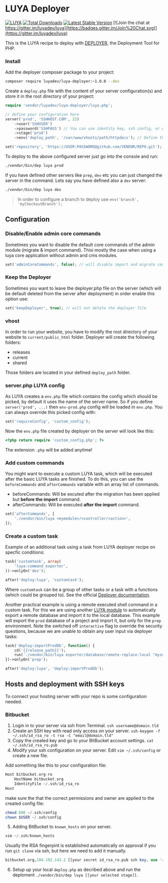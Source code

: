 # LUYA Deployer

[![LUYA](https://img.shields.io/badge/Powered%20by-LUYA-brightgreen.svg)](https://luya.io)
[![Total Downloads](https://poser.pugx.org/luyadev/luya-deployer/downloads)](https://packagist.org/packages/luyadev/luya-deployer)
[![Latest Stable Version](https://poser.pugx.org/luyadev/luya-deployer/v/stable)](https://packagist.org/packages/luyadev/luya-deployer)
[![Join the chat at https://gitter.im/luyadev/luya](https://badges.gitter.im/Join%20Chat.svg)](https://gitter.im/luyadev/luya)

This is the LUYA recipe to deploy with [DEPLOYER](http://deployer.org), the Deployment Tool for PHP.

### Install

Add the deployer composer package to your project:

```sh
composer require luyadev/luya-deployer:~1.0.0 --dev
```

Create a `deploy.php` file with the content of your server configuration(s) and store it in the root directory of your project:

```php
require 'vendor/luyadev/luya-deployer/luya.php';

// define your configuration here
server('prod', 'SSHHOST.COM', 22)
    ->user('SSHUSER')
    ->password('SSHPASS') // You can use identity key, ssh config, or username/password to auth on the server.
    ->stage('prod')
    ->env('deploy_path', '/var/www/vhosts/path/httpdocs'); // Define the base path to deploy your project to.

set('repository', 'https://USER:PASSWORD@github.com/VENDOR/REPO.git');
```

To deploy to the above configured server just go into the console and run:

```sh
./vendor/bin/dep luya prod
```

If you have defined other servers like `prep`, `dev` etc you can just changed the server in the command. Lets say you have defined also a `dev` server:

```sh
./vendor/bin/dep luya dev
```

> In order to configure a branch to deploy use `env('branch', 'myCheckoutBranch');`

## Configuration

### Disable/Enable admin core commands

Sometimes you want to disable the default core commands of the admin module (migrate & import command). Thisi mostly the case when using a luya core application without admin and cms modules.

```php
set('adminCoreCommands', false); // will disable import and migrate command
```

### Keep the Deployer

Sometimes you want to leave the deployer.php file on the server (which will be default deleted from the server after deployment) in order enable this option use:

```php
set('keepDeployer', true); // will not delete the deployer file
```

### vhost

In order to run your website, you have to modify the root directory of your website to `current/public_html` folder. Deployer will create the following folders:

+ releases
+ current
+ shared

Those folders are located in your defined `deploy_path` folder.

### server.php LUYA config

As LUYA creates a `env.php` file which contains the config which should be picked, by default it uses the name of the server name. So if you define `server('prod', ...)` then `env-prod.php` config will be loaded in `env.php`. You can always override this picked config with:

```php
set('requireConfig', 'custom_config');
```

Now the `env.php` file created by deployer on the server will look like this:

```php
<?php return require 'custom_config.php'; ?>
```

The extension `.php` will be added anytime!

### Add custom commands

You might want to execute a custom LUYA task, which will be executed after the basic LUYA tasks are finished. To do this, you can use the `beforeCommands` and `afterCommands` variable with an array list of commands.

+ beforeCommands: Will be excuted after the migration has been applied but **before the import** command.
+ afterCommands: Will be executed **after the import** command.

```php
set('afterCommands', [
    './vendor/bin/luya <mymodule>/<controller/<action>',
]);
```

### Create a custom task

Example of an additional task using a task from LUYA deployer recipe on specfic conditions:

```php
task('customtask', array(
    'luya:command_exporter',
))->onlyOn('dev');

after('deploy:luya', 'customtask');
```

Where `customtask` can be a group of other tasks or a task with a functions (which could be grouped to). See the official [Deployer documentation](http://deployer.org/docs/tasks).

Another practical example is using a remote executed shell command in a custom task. For this we are using another [LUYA module](https://github.com/luyadev/luya-module-exporter) to automatically export a remote database and import it to the local database. This example will export the `prod` database of a project and import it, but only for the `prep` environment. Note the switched off `interactive` flag to override the security questions, because we are unable to obtain any user input via deployer tasks:

```php
task('deploy:importProdDb', function() {
    cd('{{release_path}}');
    run('./vendor/bin/luya exporter/database/remote-replace-local "mysql:host=localhost;dbname=prod_database" "USER" "PASSWORD" --interactive=0');
})->onlyOn('prep');

after('deploy:luya', 'deploy:importProdDb');
```

## Hosts and deployment with SSH keys

To connect your hosting server with your repo is some configuration needed.

### Bitbucket

1. Login in to your server via ssh from Terminal. `ssh username@domain.tld`
2. Create an SSH key with read only access on your server. `ssh-keygen -f ~/.ssh/id_rsa_ro -t rsa -C "email@domain.tld"`
3. Copy the created key and go to your BitBucket account settings. `cat ~/.ssh/id_rsa_ro.pub`
4. Modify your ssh configuration on your server. Edit `vim ~/.ssh/config` or create a new file.

Add something like this to your configuration file:

```php
Host bitbucket.org-ro
    HostName bitbucket.org
    IdentityFile ~/.ssh/id_rsa_ro
Host
```

make sure the that the correct permissions and owner are applied to the created config file:

```php
chmod 600 ~/.ssh/config
chown $USER ~/.ssh/config
```

5. Adding BitBucket to `known_hosts` on your server.

```php
vim ~/.ssh/known_hosts
```

Usually the RSA fingerpint is established automatically on approval if you run `git clone` via ssh, but here we need to add it manually.

```php
bitbucket.org,104.192.143.2 [[your secret id_rsa_ro.pub ssh key, use '==' for separation or different keys]]
```

6. Setup up your local `deploy.php` as decribed above and run the deploment `./vendor/bin/dep luya [[your selected stage]]`.
